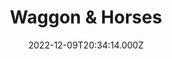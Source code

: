 ---
date: 2022-12-09T20:34:14.000Z
title: Waggon & Horses
latitude: 52.04014607171826
longitude: 0.7275113044121018
category: checkin
---
